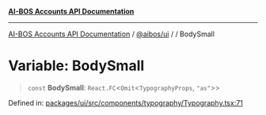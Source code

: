 [**AI-BOS Accounts API Documentation**](../../../README.md)

***

[AI-BOS Accounts API Documentation](../../../README.md) / [@aibos/ui](../README.md) / [](../README.md) / BodySmall

# Variable: BodySmall

> `const` **BodySmall**: `React.FC`\<`Omit`\<`TypographyProps`, `"as"`\>\>

Defined in: [packages/ui/src/components/typography/Typography.tsx:71](https://github.com/pohlai88/accounts/blob/48103fb36d28b2b9bfb33472b6de2f719773cde9/packages/ui/src/components/typography/Typography.tsx#L71)

